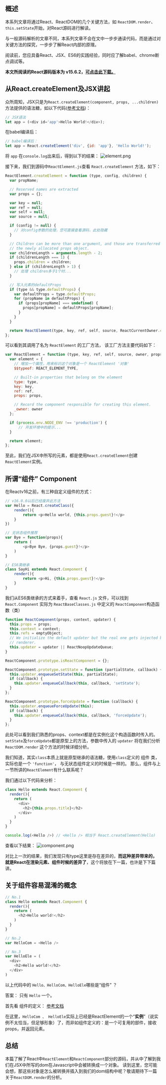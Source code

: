 ## 概述
本系列文章将通过React、ReactDOM的几个关键方法，如 ```ReactDOM.render```、 ```this.setState```开始，对React源码进行解读。

与一般源码解析的文章不同，本系列文章不会在文中一步步通读代码，而是通过对关键方法的探究，一步步了解React内部的原理。

阅读前，您应具备React、JSX、ES6的实践经验，同时应了解babel、chrome断点调试等。

**本文所阅读的React源码版本为 v15.6.2，[可点击此下载。](https://github.com/facebook/react/tree/v15.6.2)**

## 从React.createElement及JSX讲起
众所周知，JSX只是为```React.createElement(component, props, ...children)```方法提供的语法糖，如以下代码([参考文档](https://doc.react-china.org/docs/jsx-in-depth.html))：
```javascript
// JSX语法
let app = (<div id='app'>Hello World!</div>);
```
在babel编译后：
```javascript
// babel编译后：
let app = React.createElement('div', {id: 'app'}, 'Hello World!');
```
将 ```app``` 在```console.log```出来后，得到以下的结果：
![element.png](http://upload-images.jianshu.io/upload_images/3913372-79433f4ec9c719f4.png?imageMogr2/auto-orient/strip%7CimageView2/2/w/1240)

接下来，我们到源码中```ReactElement.js```查看 ```React.createElement``` 方法，如下：
```javascript
ReactElement.createElement = function (type, config, children) {
  var propName;

  // Reserved names are extracted
  var props = {};

  var key = null;
  var ref = null;
  var self = null;
  var source = null;

  if (config != null) {
    // 对config参数的处理，您可直接查看源码，此处隐藏
  }

  // Children can be more than one argument, and those are transferred onto
  // the newly allocated props object.
  var childrenLength = arguments.length - 2;
  if (childrenLength === 1) {
    props.children = children;
  } else if (childrenLength > 1) {
    // 处理 children多于1个时...
  }

  // 写入元素的defaultProps
  if (type && type.defaultProps) {
    var defaultProps = type.defaultProps;
    for (propName in defaultProps) {
      if (props[propName] === undefined) {
        props[propName] = defaultProps[propName];
      }
    }
  }

  return ReactElement(type, key, ref, self, source, ReactCurrentOwner.current, props);
};
```

可以看到其调用了名为 ```ReactElement``` 的工厂方法， 该工厂方法主要代码如下：
```javascript
var ReactElement = function (type, key, ref, self, source, owner, props) {
  var element = {
    // 增加一个属性，用来标识这个对象是一个 ReactElement '对象'
    $$typeof: REACT_ELEMENT_TYPE,

    // Built-in properties that belong on the element
    type: type,
    key: key,
    ref: ref,
    props: props,

    // Record the component responsible for creating this element.
    _owner: owner
  };

  if (process.env.NODE_ENV !== 'production') {
      // 开发环境中的提示... 
  }

  return element;
};
```

至此，我们在JSX中所写的元素，都是使用```React.createElement```创建```ReactElement```实例。

## 所谓“组件” Component
在Reactv16之前，有三种自定义组件的方式：
```javascript
// v16.0.0以后已经废弃此方法
var Hello = React.createClass({
    render(){
        return <p>Hello world, {this.props.guest}!</p>
    }
})
```
```javascript
// 无状态组件推荐
var Bye = function(props){
    return (
        <p>Bye Bye, {props.guest}!</p>
    )
}
```
```javascript
// ES6类继承
class SayHi extends React.Component {
    render(){
        return <p>Hi, {this.props.guest}!</p>
    }
}
```
我们从ES6类继承的方式来着手，查看 ```React.js``` 文件，可以找到 ```React.Component``` 实际为 ```ReactBaseClasses.js``` 中定义的 ```ReactComponent```构造函数（类）
```javascript
function ReactComponent(props, context, updater) {
  this.props = props;
  this.context = context;
  this.refs = emptyObject;
  // We initialize the default updater but the real one gets injected by the
  // renderer.
  this.updater = updater || ReactNoopUpdateQueue;
}

ReactComponent.prototype.isReactComponent = {};

ReactComponent.prototype.setState = function (partialState, callback) {
  this.updater.enqueueSetState(this, partialState);
  if (callback) {
    this.updater.enqueueCallback(this, callback, 'setState');
  }
};

ReactComponent.prototype.forceUpdate = function (callback) {
  this.updater.enqueueForceUpdate(this);
  if (callback) {
    this.updater.enqueueCallback(this, callback, 'forceUpdate');
  }
};
```
此处可以看到我们熟悉的props、context都是在实例化这个构造函数时传入的。
```setState```及```forceUpdate```都是原型上的方法，参数中传入的 ```updater``` 将在我们分析 ```ReactDOM.render``` 这个方法的时候详细分析。

我们知道，其实```class```本质上就是原型继承的语法糖，使用```class```定义的 组件 类，实际也是一个 ```'function'```， 与无状态组件定义的时候是一样的。
那么，组件与上一节所讲的```ReactElement```有什么联系呢？

我们通过以下代码来分析：
```javascript
class Hello extends React.Component {
  render(){
    return (
      <div>
        <h2>{this.props.title}</h2>
      </div>
    )
  }
}

console.log(<Hello />) // <Hello /> 相当于 React.createElement(Hello)
```
查看以下结果：
![component.png](http://upload-images.jianshu.io/upload_images/3913372-7c38ae9247fdd615.png?imageMogr2/auto-orient/strip%7CimageView2/2/w/1240)

对比上一次的结果，我们发现只有type这里是存在差异的，**而这种差异带来的，就是React在渲染元素、组件时候的差异了**，这个将放在下一篇，也许是下下篇讲。

## 关于组件容易混淆的概念
```javascript
// No.1
class Hello extends React.Component {
  render(){
    return (
      <h2>Hello world!</h2>
    )
  }
}

// No.2
var HelloCom = <Hello />

// No.3
var HelloEle = (
  <div>
    <h2>Hello world!</h2>
  </div>
)
```
以上代码中的 ```Hello、HelloCom、HelloEle```哪些是“组件” ？

答案： 只有 ```Hello``` 一个。

首先看 组件的定义： [参考文档](http://www.css88.com/react/docs/components-and-props.html)

在这里，``` HelloCom 、 HelloEle ```实际上已经是ReactElement的一个“**实例**”（说实例不太恰当，但足够形象）了，而非如组件定义的：是一个可复用的部件，接收props，并返回元素。

## 总结
本篇了解了React中```ReactElement```和```ReactComponent```部分的源码，并从中了解到我们在JSX中所写的dom在Javascript中会被转换成一个对象。
读到这里，您可能会想，那这些对象是怎么被转换并插入到我们的dom结构中呢？敬请期待下一篇关于```ReactDOM.render```的分析。